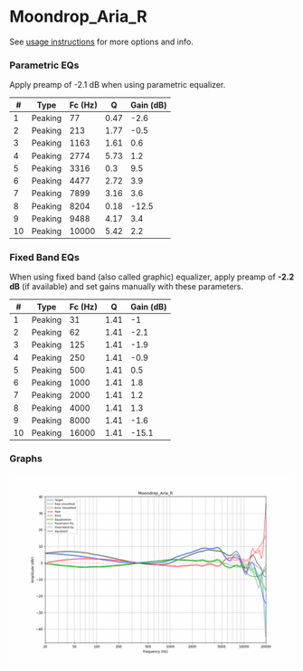 # Moondrop_Aria_R
See [usage instructions](https://github.com/jaakkopasanen/AutoEq#usage) for more options and info.

### Parametric EQs
Apply preamp of -2.1 dB when using parametric equalizer.

|   # | Type    |   Fc (Hz) |    Q |   Gain (dB) |
|-----|---------|-----------|------|-------------|
|   1 | Peaking |        77 | 0.47 |        -2.6 |
|   2 | Peaking |       213 | 1.77 |        -0.5 |
|   3 | Peaking |      1163 | 1.61 |         0.6 |
|   4 | Peaking |      2774 | 5.73 |         1.2 |
|   5 | Peaking |      3316 | 0.3  |         9.5 |
|   6 | Peaking |      4477 | 2.72 |         3.9 |
|   7 | Peaking |      7899 | 3.16 |         3.6 |
|   8 | Peaking |      8204 | 0.18 |       -12.5 |
|   9 | Peaking |      9488 | 4.17 |         3.4 |
|  10 | Peaking |     10000 | 5.42 |         2.2 |

### Fixed Band EQs
When using fixed band (also called graphic) equalizer, apply preamp of **-2.2 dB** (if available) and set gains manually with these parameters.

|   # | Type    |   Fc (Hz) |    Q |   Gain (dB) |
|-----|---------|-----------|------|-------------|
|   1 | Peaking |        31 | 1.41 |        -1   |
|   2 | Peaking |        62 | 1.41 |        -2.1 |
|   3 | Peaking |       125 | 1.41 |        -1.9 |
|   4 | Peaking |       250 | 1.41 |        -0.9 |
|   5 | Peaking |       500 | 1.41 |         0.5 |
|   6 | Peaking |      1000 | 1.41 |         1.8 |
|   7 | Peaking |      2000 | 1.41 |         1.2 |
|   8 | Peaking |      4000 | 1.41 |         1.3 |
|   9 | Peaking |      8000 | 1.41 |        -1.6 |
|  10 | Peaking |     16000 | 1.41 |       -15.1 |

### Graphs
![](./Moondrop_Aria_R.png)

